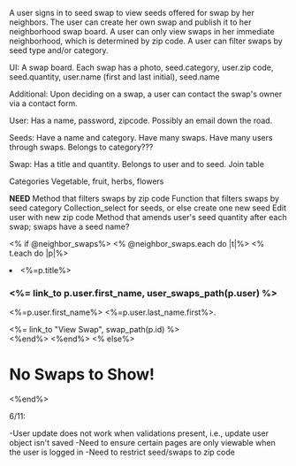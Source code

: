 A user signs in to seed swap to view seeds offered for swap by her neighbors. The user can create her own swap and publish it to her neighborhood swap board. A user can only view swaps in her immediate neighborhood, which is determined by zip code. A user can filter swaps by seed type and/or category. 

UI: A swap board. Each swap has a photo, seed.category, user.zip code, seed.quantity, user.name (first and last initial), seed.name

Additional: Upon deciding on a swap, a user can contact the swap's owner via a contact form. 

User: 
Has a name, password, zipcode.  Possibly an email down the road. 

Seeds: 
Have a name and category.
Have many swaps. Have many users through swaps.
Belongs to category???

Swap: 
Has a title and quantity.
Belongs to user and to seed.
Join table

Categories
Vegetable, fruit, herbs, flowers

**NEED**
Method that filters swaps by zip code
Function that filters swaps by seed category
Collection_select for seeds, or else create one new seed
Edit user with new zip code
Method that amends user's seed quantity after each swap; swaps have a seed name?


<% if @neighbor_swaps%>
    <% @neighbor_swaps.each do |t|%>
        <% t.each do |p|%>
        <br>
         <li><%=p.title%></li>
         <h3> <%= link_to p.user.first_name, user_swaps_path(p.user) %></h3>
         <p><%=p.user.first_name%> <%=p.user.last_name.first%>.</p>
         <td><%= link_to "View Swap", swap_path(p.id) %></td>
         <br>
        <%end%>
    <%end%>
<% else%>
    <h1> No Swaps to Show! </h1>
<%end%>


6/11:

-User update does not work when validations present, i.e., update user object isn't saved
-Need to ensure certain pages are only viewable when the user is logged in
-Need to restrict seed/swaps to zip code